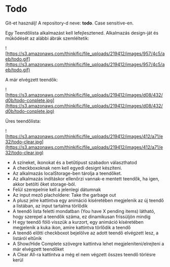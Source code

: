 # **Todo**

Git-et használj! A repository-d neve: **todo**. Case sensitive-en.

Egy Teendőlista alkalmazást kell lefejlesztened. Alkalmazás design-ját és működését az alábbi ábrák szemléltetik:

![https://s3.amazonaws.com/thinkific/file_uploads/219412/images/957/4c5/aeb/todo.gif](https://s3.amazonaws.com/thinkific/file_uploads/219412/images/957/4c5/aeb/todo.gif)

A már elvégzett teendők:

![https://s3.amazonaws.com/thinkific/file_uploads/219412/images/d08/432/d0b/todo-conplete.jpg](https://s3.amazonaws.com/thinkific/file_uploads/219412/images/d08/432/d0b/todo-conplete.jpg)

Üres teendőlista:

![https://s3.amazonaws.com/thinkific/file_uploads/219412/images/412/a71/e32/todo-clear.jpg](https://s3.amazonaws.com/thinkific/file_uploads/219412/images/412/a71/e32/todo-clear.jpg)

- A színeket, ikonokat és a betűtípust szabadon választhatod
- A checkboxoknak nem kell egyedi designt készíteni.
- Az alkalmazás localStorage-ben tárolja a teendőket.
- Az alkalmazás indításkor ellenőrzi vannak-e mentett teendők, ha igen, akkor betölti őket storage-ból.
- Felül szerepelnie kell a jelenlegi dátumnak
- Az input mező placholdere: Take the garbage out
- A plusz jelre kattintva egy animáció kíséretében megjelenik az új teendő a listában, az input tartalma törlődik
- A teendő lista feletti mondatban (You have X pending items) látható, hogy szerepel a teendők száma, ez dinamikusan frissüljön mindig
- H egy teendő fölő visszük a kurzort, egy animáció kíséretében megjelenik a kuka ikon, amire kattintva törlődik a teendő
- A teendő előtti checkboxot bejelölve az adott teendő elvégzett lesz, a listáról eltűnik
- A Show/Hide Complete szövegre kattintva lehet megjeleníteni/elrejteni a már elvégzett teendőket
- A Clear All-ra kattintva a még el nem végzett összes teendő törlésre kerül